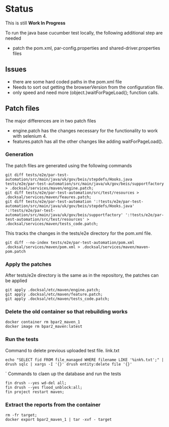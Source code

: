 # Status

This is still **Work In Progress**

To run the java base cucumber test locally, the following additional step are
needed
- patch the pom.xml, par-config.properties and shared-driver.properties files

## Issues
- there are some hard coded paths in the pom.xml file
- Needs to sort out getting the browserVersion from the configuration file.
- only speed and need more (object.)waitForPageLoad(); function calls.

## Patch files

The major differences are in two patch files
- engine.patch has the changes necessary for the functionality to work with selenium 4.
- features.patch has all the other changes like adding waitForPageLoad().

### Generation
The patch files are generated using the following commands
``` shell
git diff tests/e2e/par-test-automation/src/main/java/uk/gov/beis/stepdefs/Hooks.java tests/e2e/par-test-automation/src/main/java/uk/gov/beis/supportfactory > .docksal/services/maven/engine.patch;
git diff tests/e2e/par-test-automation/src/test/resources > .docksal/services/maven/feaures.patch;
git diff tests/e2e/par-test-automation ':!tests/e2e/par-test-automation/src/main/java/uk/gov/beis/stepdefs/Hooks.java' ':!tests/e2e/par-test-automation/src/main/java/uk/gov/beis/supportfactory' ':!tests/e2e/par-test-automation/src/test/resources' > .docksal/services/maven/tests_code.patch;
```

This tracks the changes in the tests/e2e directory for the pom.xml file.
``` shell
git diff --no-index tests/e2e/par-test-automation/pom.xml .docksal/services/maven/pom.xml > .docksal/services/maven/maven-pom.patch
```

### Apply the patches
After tests/e2e directory is the same as in the repository, the patches can be applied

``` shell
git apply .docksal/etc/maven/engine.patch;
git apply .docksal/etc/maven/feature.patch;
git apply .docksal/etc/maven/tests_code.patch;
```

### Delete the old container so that rebuilding works

``` shell
docker container rm bpar2_maven_1
docker image rm bpar2_maven:latest
```

### Run the tests
Command to delete previous uploaded test file. link.txt
``` shell
echo "SELECT fid FROM file_managed WHERE filename LIKE '%ink%.txt';" | drush sqlc | xargs -I '{}' drush entity:delete file '{}'
```
`
Commands to claen up the database and run the tests
``` shell
fin drush --yes wd-del all;
fin drush --yes flood_unblock:all;
fin project restart maven;
```

### Extract the reports from the container
``` shell
rm -fr target;
docker export bpar2_maven_1 | tar -xvf - target
```
